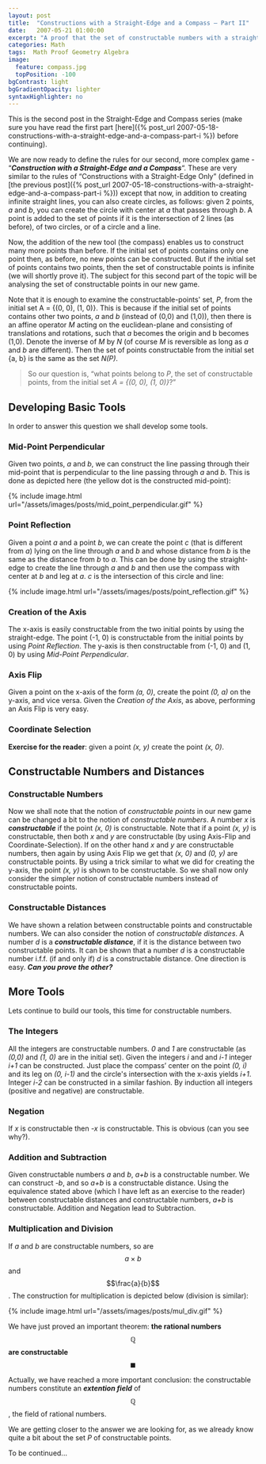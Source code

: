 ```yaml
---
layout: post
title:  "Constructions with a Straight-Edge and a Compass – Part II"
date:   2007-05-21 01:00:00
excerpt: "A proof that the set of constructable numbers with a straight-edge from a set of rational points is a set of rational points."
categories: Math
tags:  Math Proof Geometry Algebra
image:
  feature: compass.jpg
  topPosition: -100
bgContrast: light
bgGradientOpacity: lighter
syntaxHighlighter: no
---
```

This is the second post in the Straight-Edge and Compass series (make sure you have read the first part [here]({% post_url 2007-05-18-constructions-with-a-straight-edge-and-a-compass-part-i %}) before continuing).

We are now ready to define the rules for our second, more complex game - “***Construction with a Straight-Edge and a Compass***“. These are very similar to the rules of “Constructions with a Straight-Edge Only” (defined in [the previous post]({% post_url 2007-05-18-constructions-with-a-straight-edge-and-a-compass-part-i %})) except that now, in addition to creating infinite straight lines, you can also create circles, as follows: given 2 points, *a* and *b*, you can create the circle with center at *a* that passes through *b*. A point is added to the set of points if it is the intersection of 2 lines (as before), of two circles, or of a circle and a line.

Now, the addition of the new tool (the compass) enables us to construct many more points than before. If the initial set of points contains only one point then, as before, no new points can be constructed. But if the initial set of points contains two points, then the set of constructable points is infinite (we will shortly prove it). The subject for this second part of the topic will be analysing the set of constructable points in our new game.

Note that it is enough to examine the constructable-points' set, *P*, from the initial set A = {(0, 0), (1, 0)}. This is because if the initial set of points contains other two points, *a* and *b* (instead of (0,0) and (1,0)), then there is an affine operator *M* acting on the euclidean-plane and consisting of translations and rotations, such that *a* becomes the origin and b becomes (1,0). Denote the inverse of *M* by *N* (of course *M* is reversible as long as *a* and *b* are different). Then the set of points constructable from the initial set {a, b} is the same as the set *N(P)*.

> So our question is, “what points belong to *P*, the set of constructable points, from the initial set *A = {(0, 0), (1, 0)}*?”

## Developing Basic Tools

In order to answer this question we shall develop some tools.

### Mid-Point Perpendicular

Given two points, *a* and *b*, we can construct the line passing through their mid-point that is perpendicular to the line passing through *a* and *b*. This is done as depicted here (the yellow dot is the constructed mid-point):

{% include image.html url="/assets/images/posts/mid_point_perpendicular.gif" %}

### Point Reflection

Given a point *a* and a point *b*, we can create the point *c* (that is different from *a*) lying on the line through *a* and *b* and whose distance from *b* is the same as the distance from *b* to *a*. This can be done by using the straight-edge to create the line through *a* and *b* and then use the compass with center at *b* and leg at *a*. *c* is the intersection of this circle and line:

{% include image.html url="/assets/images/posts/point_reflection.gif" %}

### Creation of the Axis

The x-axis is easily constructable from the two initial points by using the straight-edge. The point (-1, 0) is constructable from the initial points by using *Point Reflection*. The y-axis is then constructable from (-1, 0) and (1, 0) by using *Mid-Point Perpendicular*.

### Axis Flip

Given a point on the x-axis of the form *(a, 0)*, create the point *(0, a)* on the y-axis, and vice versa. Given the *Creation of the Axis*, as above, performing an Axis Flip is very easy.

### Coordinate Selection
__Exercise for the reader__: given a point *(x, y)* create the point *(x, 0)*.

## Constructable Numbers and Distances

### Constructable Numbers
Now we shall note that the notion of *constructable points* in our new game can be changed a bit to the notion of *constructable numbers*. A number *x* is ***constructable*** if the point *(x, 0)* is constructable. Note that if a point *(x, y)* is constructable, then both *x* and *y* are constructable (by using Axis-Flip and Coordinate-Selection). If on the other hand *x* and *y* are constructable numbers, then again by using Axis Flip we get that *(x, 0)* and *(0, y)* are constructable points. By using a trick similar to what we did for creating the y-axis, the point *(x, y)* is shown to be constructable. So we shall now only consider the simpler notion of constructable numbers instead of constructable points.

### Constructable Distances
We have shown a relation between constructable points and constructable numbers. We can also consider the notion of *constructable distances*. A number *d* is a ***constructable distance***, if it is the distance between two constructable points. It can be shown that a number *d* is a constructable number i.f.f. (if and only if) *d* is a constructable distance. One direction is easy. ***Can you prove the other?***

## More Tools

Lets continue to build our tools, this time for constructable numbers.

### The Integers

All the integers are constructable numbers. *0* and *1* are constructable (as *(0,0)* and *(1, 0)* are in the initial set). Given the integers *i* and and *i-1* integer *i+1* can be constructed. Just place the compass’ center on the point *(0, i)* and its leg on *(0, i-1)* and the circle's intersection with the x-axis yields *i+1*. Integer *i-2* can be constructed in a similar fashion. By induction all integers (positive and negative) are constructable.

### Negation

If *x* is constructable then *-x* is constructable. This is obvious (can you see why?).

### Addition and Subtraction

Given constructable numbers *a* and *b*, *a+b* is a constructable number. We can construct *-b*, and so *a+b* is a constructable distance. Using the equivalence stated above (which I have left as an exercise to the reader) between constructable distances and constructable numbers, *a+b* is constructable. Addition and Negation lead to Subtraction.

### Multiplication and Division

If *a* and *b* are constructable numbers, so are $$a \times b$$ and $$\frac{a}{b}$$. The construction for multiplication is depicted below (division is similar):

{% include image.html url="/assets/images/posts/mul_div.gif" %}

We have just proved an important theorem: **the rational numbers $$\mathbb{Q}$$ are constructable** $$\blacksquare$$

Actually, we have reached a more important conclusion: the constructable numbers constitute an ***extention field*** of $$\mathbb{Q}$$, the field of rational numbers.

We are getting closer to the answer we are looking for, as we already know quite a bit about the set *P* of constructable points.

To be continued...